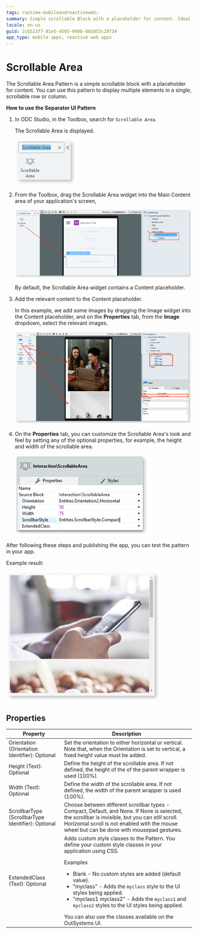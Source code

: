 ```yaml
---
tags: runtime-mobileandreactiveweb;   
summary: Simple scrollable Block with a placeholder for content. Ideal to display multiple elements in a single, scrollable row or column.
locale: en-us
guid: 2cb523f7-81e5-4505-949b-801853c28f34
app_type: mobile apps, reactive web apps
---
```


# Scrollable Area

The Scrollable Area Pattern is a simple scrollable block with a placeholder for content. You can use this pattern to display multiple elements in a single, scrollable row or column.

**How to use the Separator UI Pattern**

1. In ODC Studio, in the Toolbox, search for `Scrollable Area`.

    The Scrollable Area is displayed.

    ![Scrollabel Area widget](<images/scrollwidget-ss.png>)

1. From the Toolbox, drag the Scrollable Area widget into the Main Content area of your application's screen, 

    ![Drag widget to sreen](<images/scrolldrag-ss.png>)

    By default, the Scrollable Area widget contains a Content placeholder.
   
1. Add the relevant content to the Content placeholder.

    In this example, we add some images by dragging the Image widget into the Content placeholder, and on the **Properties** tab, from the **Image** dropdown, select the relevant images.

    ![Add images to Content placeholder](<images/scrollimage-ss.png>)
    
1. On the **Properties** tab, you can customize the Scrollable Area's look and feel by setting any of the optional properties, for example, the height and width of the scrollable area. 

    ![Set the optional properties](<images/scrollprop-ss.png>)

After following these steps and publishing the app, you can test the pattern in your app.

Example result:

![Scrollable Area example](<images/scrollexample.png>)

## Properties

| **Property**                                       | **Description**                                                                                                                                                                                                                                                                                                                                                                                                                                                                                                                                                                                                                         |
|----------------------------------------------------|-----------------------------------------------------------------------------------------------------------------------------------------------------------------------------------------------------------------------------------------------------------------------------------------------------------------------------------------------------------------------------------------------------------------------------------------------------------------------------------------------------------------------------------------------------------------------------------------------------------------------------------------|
| Orientation (Orientation Identifier): Optional     | Set the orientation to either horizontal or vertical. Note that, when the Orientation is set to vertical, a fixed height value must be added.                                                                                                                                                                                                                                                                                                                                                                                                                                                                                           |
| Height (Text): Optional                            | Define the height of the scrollable area. If not defined, the height of the of the parent wrapper is used (100%).                                                                                                                                                                                                                                                                                                                                                                                                                                                                                                                       |
| Width (Text): Optional                             | Define the width of the scrollable area. If not defined, the width of the parent wrapper is used (100%).                                                                                                                                                                                                                                                                                                                                                                                                                                                                                                                                |
| ScrollbarType (ScrollbarType Identifier): Optional | Choose between different scrollbar types - Compact, Default, and None. If None is selected, the scrollbar is invisible, but you can still scroll. Horizontal scroll is not enabled with the mouse wheel but can be done with mousepad gestures.                                                                                                                                                                                                                                                                                                                                                                                         |
| ExtendedClass (Text): Optional                     | Adds custom style classes to the Pattern. You define your custom style classes in your application using CSS. <p>Examples <ul><li>Blank - No custom styles are added (default value).</li><li>"myclass" - Adds the ``myclass`` style to the UI styles being applied.</li><li>"myclass1 myclass2" - Adds the ``myclass1`` and ``myclass2`` styles to the UI styles being applied.</li></ul></p>You can also use the classes available on the OutSystems UI. |
